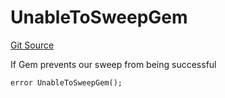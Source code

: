 # UnableToSweepGem
[Git Source](https://github.com/FloorDAO/floor-v2/blob/fd4de86a192de96d73fe2e56a84ec542b57b1c69/src/contracts/actions/gem/Sweep.sol)

If Gem prevents our sweep from being successful


```solidity
error UnableToSweepGem();
```

